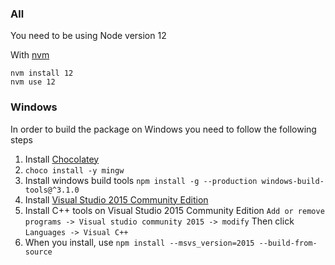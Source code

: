 ### All
You need to be using Node version 12

With [nvm](https://github.com/nvm-sh/nvm#installing-and-updating)

```
nvm install 12
nvm use 12
```


### Windows
In order to build the package on Windows you need to follow the following steps

1. Install [Chocolatey](https://chocolatey.org/install)
2. `choco install -y mingw`
3. Install windows build tools `npm install -g --production windows-build-tools@^3.1.0`
4. Install [Visual Studio 2015 Community Edition](https://my.visualstudio.com/Downloads?q=visual%20studio%202015&wt.mc_id=o~msft~vscom~older-downloads)
5. Install C++ tools on Visual Studio 2015 Community Edition `Add or remove programs -> Visual studio community 2015 -> modify` Then click `Languages -> Visual C++`
6. When you install, use `npm install --msvs_version=2015 --build-from-source`
